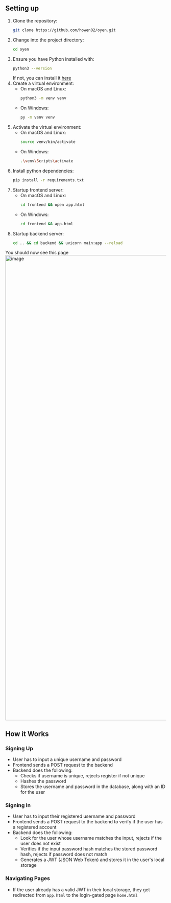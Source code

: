 ## Setting up
1) Clone the repository:
   ```bash
   git clone https://github.com/howen02/oyen.git
   ```
4) Change into the project directory:
   ```bash
   cd oyen
   ```
6) Ensure you have Python installed with:
   ```bash
   python3 --version
   ```
   If not, you can install it [here](https://www.python.org/downloads/)
8) Create a virtual environment:
   - On macOS and Linux:
     ```bash
     python3 -m venv venv
     ```
   - On Windows:
     ```bash
     py -m venv venv
     ```
9) Activate the virtual environment:
   - On macOS and Linux:
     ```bash
     source venv/bin/activate
     ```
   - On Windows:
     ```bash
     .\venv\Scripts\activate
     ```
5) Install python dependencies:
   ```bash
   pip install -r requirements.txt
   ```
6) Startup frontend server:
    - On macOS and Linux:
        ```bash
        cd frontend && open app.html
        ```
   - On Windows:
     ```bash
     cd frontend && app.html
     ```
7) Startup backend server:
   ```bash
   cd .. && cd backend && uvicorn main:app --reload
   ```

You should now see this page
<img width="1457" alt="image" src="https://github.com/howen02/oyen/assets/108785851/094ba55e-60c7-4527-9ccb-eaee2b6dc72f">

## How it Works
### Signing Up
- User has to input a unique username and password
- Frontend sends a POST request to the backend
- Backend does the following:
   - Checks if username is unique, rejects register if not unique
   - Hashes the password
   - Stores the username and password in the database, along with an ID for the user
### Signing In
- User has to input their registered username and password
- Frontend sends a POST request to the backend to verify if the user has a registered account
- Backend does the following:
   - Look for the user whose username matches the input, rejects if the user does not exist
   - Verifies if the input password hash matches the stored password hash, rejects if password does not match
   - Generates a JWT (JSON Web Token) and stores it in the user's local storage
### Navigating Pages
- If the user already has a valid JWT in their local storage, they get redirected from `app.html` to the login-gated page `home.html`
